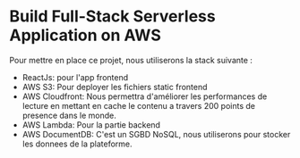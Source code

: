 
# Build Full-Stack Serverless Application on AWS 

Pour mettre en place ce projet, nous utiliserons la stack suivante :




- ReactJs: pour l'app frontend
- AWS S3: Pour deployer les fichiers static frontend
- AWS Cloudfront: Nous permettra d'améliorer les performances de lecture en mettant en cache le contenu a travers 200 points de presence dans le monde. 
- AWS Lambda: Pour la partie backend
- AWS DocumentDB: C'est un SGBD NoSQL, nous utiliserons pour stocker les donnees de la plateforme.


